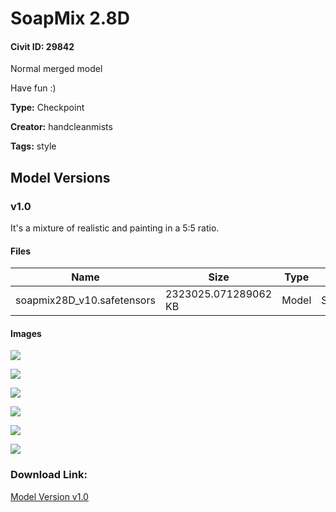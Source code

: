# SoapMix 2.8D

#### Civit ID: 29842

<p>Normal merged model</p><p>Have fun :)</p>

**Type:** Checkpoint

**Creator:** handcleanmists

**Tags:** style

## Model Versions

### v1.0

<p>It's a mixture of realistic and painting in a 5:5 ratio.</p>

#### Files

| Name | Size | Type | Format | Download Url | AutoV1 | AutoV2 | SHA256 | CRC32 | BLAKE3 |
| --- | --- | --- | --- | --- | --- | --- | --- | --- | --- |
| soapmix28D_v10.safetensors | 2323025.071289062 KB | Model | SafeTensor | https://civitai.com/api/download/models/35925 | EA952519 | 5F0BE05813 | 5F0BE05813F16934A2BD3F0F7FF8E894518AFA74A1E96AD9BD7E42D95B0C0989 | 075E20B5 | C35FFD63E9C03FA71437C779539EF9F4A4220CAB11683C1C9C9DE6D4473C03A0 |

#### Images

<p><img src="https://image.civitai.com/xG1nkqKTMzGDvpLrqFT7WA/37877c0f-4fa4-4aef-83bc-3ab917af7300/width=450/427970.jpeg" /></p>

<p><img src="https://image.civitai.com/xG1nkqKTMzGDvpLrqFT7WA/316f3484-ba76-48cc-2b7e-0626fe426500/width=450/427960.jpeg" /></p>

<p><img src="https://image.civitai.com/xG1nkqKTMzGDvpLrqFT7WA/5bd92f72-e7b3-4b15-e16e-dd91ea356200/width=450/416904.jpeg" /></p>

<p><img src="https://image.civitai.com/xG1nkqKTMzGDvpLrqFT7WA/ef0d1811-5db9-4f91-af2f-b85cd5a50500/width=450/427968.jpeg" /></p>

<p><img src="https://image.civitai.com/xG1nkqKTMzGDvpLrqFT7WA/f7ea2afe-4c35-4903-1a80-e7b4f4c5f300/width=450/427961.jpeg" /></p>

<p><img src="https://image.civitai.com/xG1nkqKTMzGDvpLrqFT7WA/b06c7a00-463e-4bed-5de6-6978b7f94c00/width=450/416903.jpeg" /></p>

### Download Link:

[Model Version v1.0](https://civitai.com/api/download/models/35925)

